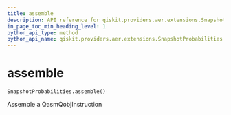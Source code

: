 ```yaml
---
title: assemble
description: API reference for qiskit.providers.aer.extensions.SnapshotProbabilities.assemble
in_page_toc_min_heading_level: 1
python_api_type: method
python_api_name: qiskit.providers.aer.extensions.SnapshotProbabilities.assemble
---
```


# assemble

<span id="qiskit.providers.aer.extensions.SnapshotProbabilities.assemble" />

`SnapshotProbabilities.assemble()`

Assemble a QasmQobjInstruction

